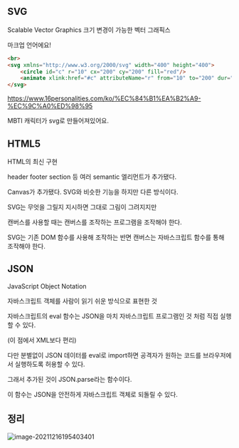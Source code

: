 ## SVG

Scalable Vector Graphics 크기 변경이 가능한 벡터 그래픽스

마크업 언어에요!

```html
<br>
<svg xmlns="http://www.w3.org/2000/svg" width="400" height="400">
	<circle id="c" r="10" cx="200" cy="200" fill="red"/>
    <animate xlink:href="#c" attributeName="r" from="10" to="200" dur="5s" repeatCount="indefinite"/>
</svg>
```

https://www.16personalities.com/ko/%EC%84%B1%EA%B2%A9-%EC%9C%A0%ED%98%95

MBTI 캐릭터가 svg로 만들어져있어요.



## HTML5

HTML의 최신 구현

header footer section 등 여러 semantic 엘리먼트가 추가됐다.

Canvas가 추가됐다. SVG와 비슷한 기능을 하지만 다른 방식이다.

SVG는 무엇을 그릴지 지시하면 그대로 그림이 그려지지만 

캔버스를 사용할 때는 캔버스를 조작하는 프로그램을 조작해야 한다.

SVG는 기존 DOM 함수를 사용해 조작하는 반면 캔버스는 자바스크립트 함수를 통해 조작해야 한다.



## JSON

JavaScript Object Notation

자바스크립트 객체를 사람이 읽기 쉬운 방식으로 표현한 것

자바스크립트의 eval 함수는 JSON을 마치 자바스크립트 프로그램인 것 처럼 직접 실행할 수 있다. 

(이 점에서 XML보다 편리)

다만 분별없이 JSON 데이터를 eval로 import하면 공격자가 원하는 코드를 브라우저에서 실행하도록 허용할 수 있다.

그래서 추가된 것이 JSON.parse라는 함수이다.

이 함수는 JSON을 안전하게 자바스크립트 객체로 되돌릴 수 있다.



## 정리

![image-20211216195403401](SVG.assets/image-20211216195403401.png)